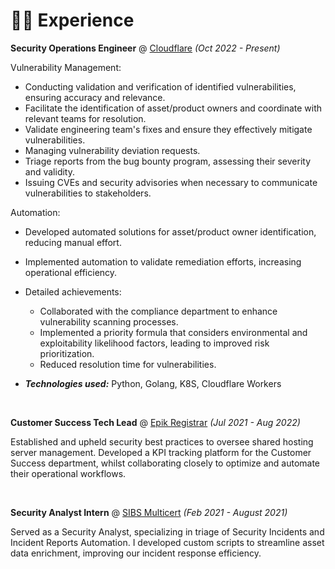 # 👨‍💻 Experience

**Security Operations Engineer** @ [Cloudflare](https://cloudflare.com) _(Oct 2022 - Present)_

Vulnerability Management:
- Conducting validation and verification of identified vulnerabilities, ensuring accuracy and relevance.
- Facilitate the identification of asset/product owners and coordinate with relevant teams for resolution.
- Validate engineering team's fixes and ensure they effectively mitigate vulnerabilities.
- Managing vulnerability deviation requests.
- Triage reports from the bug bounty program, assessing their severity and validity.
- Issuing CVEs and security advisories when necessary to communicate vulnerabilities to stakeholders.

Automation:
- Developed automated solutions for asset/product owner identification, reducing manual effort.
- Implemented automation to validate remediation efforts, increasing operational efficiency.

- Detailed achievements:
  - Collaborated with the compliance department to enhance vulnerability scanning processes.
  - Implemented a priority formula that considers environmental and exploitability likelihood factors, leading to improved risk prioritization.
  - Reduced resolution time for vulnerabilities.
- _**Technologies used:**_ Python, Golang, K8S, Cloudflare Workers

&nbsp;

**Customer Success Tech Lead** @ [Epik Registrar](https://epik.com) _(Jul 2021 - Aug 2022)_

Established and upheld security best practices to oversee shared hosting server management. Developed a KPI tracking platform for the Customer Success department, whilst collaborating closely to optimize and automate their operational workflows.

&nbsp;

**Security Analyst Intern** @ [SIBS Multicert](https://www.multicert.com) _(Feb 2021 - August 2021)_

Served as a Security Analyst, specializing in triage of Security Incidents and Incident Reports Automation. I developed custom scripts to streamline asset data enrichment, improving our incident response efficiency.